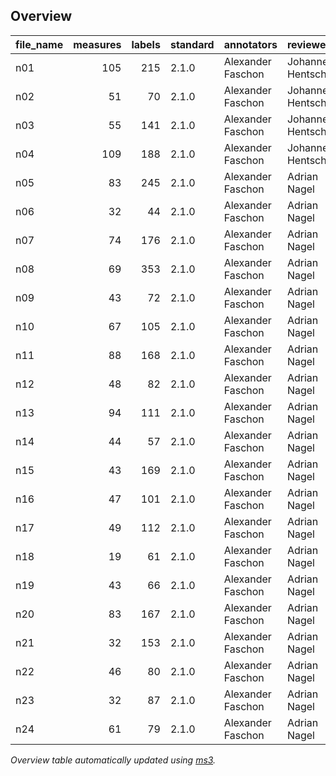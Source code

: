 

## Overview
|file_name|measures|labels|standard|   annotators    |    reviewers     |
|---------|-------:|-----:|--------|-----------------|------------------|
|n01      |     105|   215|2.1.0   |Alexander Faschon|Johannes Hentschel|
|n02      |      51|    70|2.1.0   |Alexander Faschon|Johannes Hentschel|
|n03      |      55|   141|2.1.0   |Alexander Faschon|Johannes Hentschel|
|n04      |     109|   188|2.1.0   |Alexander Faschon|Johannes Hentschel|
|n05      |      83|   245|2.1.0   |Alexander Faschon|Adrian Nagel      |
|n06      |      32|    44|2.1.0   |Alexander Faschon|Adrian Nagel      |
|n07      |      74|   176|2.1.0   |Alexander Faschon|Adrian Nagel      |
|n08      |      69|   353|2.1.0   |Alexander Faschon|Adrian Nagel      |
|n09      |      43|    72|2.1.0   |Alexander Faschon|Adrian Nagel      |
|n10      |      67|   105|2.1.0   |Alexander Faschon|Adrian Nagel      |
|n11      |      88|   168|2.1.0   |Alexander Faschon|Adrian Nagel      |
|n12      |      48|    82|2.1.0   |Alexander Faschon|Adrian Nagel      |
|n13      |      94|   111|2.1.0   |Alexander Faschon|Adrian Nagel      |
|n14      |      44|    57|2.1.0   |Alexander Faschon|Adrian Nagel      |
|n15      |      43|   169|2.1.0   |Alexander Faschon|Adrian Nagel      |
|n16      |      47|   101|2.1.0   |Alexander Faschon|Adrian Nagel      |
|n17      |      49|   112|2.1.0   |Alexander Faschon|Adrian Nagel      |
|n18      |      19|    61|2.1.0   |Alexander Faschon|Adrian Nagel      |
|n19      |      43|    66|2.1.0   |Alexander Faschon|Adrian Nagel      |
|n20      |      83|   167|2.1.0   |Alexander Faschon|Adrian Nagel      |
|n21      |      32|   153|2.1.0   |Alexander Faschon|Adrian Nagel      |
|n22      |      46|    80|2.1.0   |Alexander Faschon|Adrian Nagel      |
|n23      |      32|    87|2.1.0   |Alexander Faschon|Adrian Nagel      |
|n24      |      61|    79|2.1.0   |Alexander Faschon|Adrian Nagel      |


*Overview table automatically updated using [ms3](https://johentsch.github.io/ms3/).*

